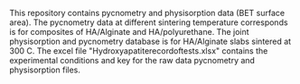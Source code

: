 This repository contains pycnometry and physisorption data (BET surface area). The pycnometry data at different sintering temperature corresponds is for composites of HA/Alginate and HA/polyurethane. The joint physisorption and pycnometry database is for HA/Alginate slabs sintered at 300 C.
The excel file "Hydroxyapatiterecordoftests.xlsx" contains the experimental conditions and key for the raw data pycnometry and physisorption files.

